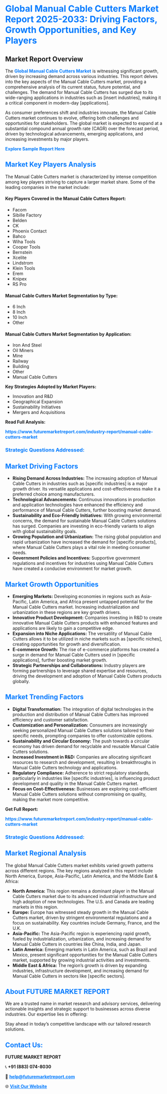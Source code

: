 <h1 style="color: #007BFF;">Global Manual Cable Cutters Market Report 2025-2033: Driving Factors, Growth Opportunities, and Key Players</h1>

<section id="overview">
<h2>Market Report Overview</h2>
<p>The <a href="https://www.futuremarketreport.com/industry-report/manual-cable-cutters-market" style="color: #007BFF; text-decoration: none;"><strong>Global Manual Cable Cutters Market</strong></a> is witnessing significant growth, driven by increasing demand across various industries. This report delves into the key aspects of the Manual Cable Cutters market, providing a comprehensive analysis of its current status, future potential, and challenges. The demand for Manual Cable Cutters has surged due to its wide-ranging applications in industries such as [insert industries], making it a critical component in modern-day [applications].</p>
<p>As consumer preferences shift and industries innovate, the Manual Cable Cutters market continues to evolve, offering both challenges and opportunities for stakeholders. The global market is expected to expand at a substantial compound annual growth rate (CAGR) over the forecast period, driven by technological advancements, emerging applications, and increasing investments by major players.</p>
</section>

<section id="overview">
<p><a href="https://www.futuremarketreport.com/request-sample/reportId=127968" style="color: #007BFF; text-decoration: none;"><strong>Explore Sample Report Here</strong></a></p>
</section>

<section id="key-players">
<h2 style="color: #007BFF;">Market Key Players Analysis</h2>
<p>The Manual Cable Cutters market is characterized by intense competition among key players striving to capture a larger market share. Some of the leading companies in the market include:</p>
<h4>Key Players Covered in the Manual Cable Cutters Report:</h4>
<ul><li>Facom</li><li>Sibille Factory</li><li>Belden</li><li>CK</li><li>Phoenix Contact</li><li>Bahco</li><li>Wiha Tools</li><li>Cooper Tools</li><li>Bernstein</li><li>Xcelite</li><li>Lindstrom</li><li>Klein Tools</li><li>Erem</li><li>Knipex</li><li>RS Pro</li></ul>
<h4>Manual Cable Cutters Market Segmentation by Type:</h4>
<ul><li>6 Inch</li><li>8 Inch</li><li>10 Inch</li><li>Other</li></ul>

<h4>Manual Cable Cutters Market Segmentation by Application:</h4>
<ul><li>Iron And Steel</li><li>Oil Miners</li><li>Mine</li><li>Railway</li><li>Building</li><li>Other</li><li>Manual Cable Cutters</li></ul>
<p><strong>Key Strategies Adopted by Market Players:</strong></p>
<ul>
<li>Innovation and R&D</li>
<li>Geographical Expansion</li>
<li>Sustainability Initiatives</li>
<li>Mergers and Acquisitions</li>
</ul>
</section>

<section>
<p><strong>Read Full Analysis: </strong></p><a href="https://www.futuremarketreport.com/industry-report/manual-cable-cutters-market" style="color: #007BFF; text-decoration: none;"><strong>https://www.futuremarketreport.com/industry-report/manual-cable-cutters-market</strong></a>
<h3 style="color: #007BFF;">Strategic Questions Addressed:</h3>
</section>

<section id="driving-factors">
<h2 style="color: #007BFF;">Market Driving Factors</h2>
<ul>
<li><strong>Rising Demand Across Industries:</strong> The increasing adoption of Manual Cable Cutters in industries such as [specific industries] is a major growth driver. Its versatile applications and cost-effectiveness make it a preferred choice among manufacturers.</li>
<li><strong>Technological Advancements:</strong> Continuous innovations in production and application technologies have enhanced the efficiency and performance of Manual Cable Cutters, further boosting market demand.</li>
<li><strong>Sustainability and Eco-Friendly Initiatives:</strong> With growing environmental concerns, the demand for sustainable Manual Cable Cutters solutions has surged. Companies are investing in eco-friendly variants to align with global sustainability goals.</li>
<li><strong>Growing Population and Urbanization:</strong> The rising global population and rapid urbanization have increased the demand for [specific products], where Manual Cable Cutters plays a vital role in meeting consumer needs.</li>
<li><strong>Government Policies and Incentives:</strong> Supportive government regulations and incentives for industries using Manual Cable Cutters have created a conducive environment for market growth.</li>
</ul>
</section>

<section id="growth-opportunities">
<h2 style="color: #007BFF;">Market Growth Opportunities</h2>
<ul>
<li><strong>Emerging Markets:</strong> Developing economies in regions such as Asia-Pacific, Latin America, and Africa present untapped potential for the Manual Cable Cutters market. Increasing industrialization and urbanization in these regions are key growth drivers.</li>
<li><strong>Innovative Product Development:</strong> Companies investing in R&D to create innovative Manual Cable Cutters products with enhanced features and applications are likely to gain a competitive edge.</li>
<li><strong>Expansion into Niche Applications:</strong> The versatility of Manual Cable Cutters allows it to be utilized in niche markets such as [specific niches], creating opportunities for growth and diversification.</li>
<li><strong>E-commerce Growth:</strong> The rise of e-commerce platforms has created a surge in demand for Manual Cable Cutters used in [specific applications], further boosting market growth.</li>
<li><strong>Strategic Partnerships and Collaborations:</strong> Industry players are forming partnerships to leverage shared expertise and resources, driving the development and adoption of Manual Cable Cutters products globally.</li>
</ul>
</section>

<section id="trending-factors">
<h2 style="color: #007BFF;">Market Trending Factors</h2>
<ul>
<li><strong>Digital Transformation:</strong> The integration of digital technologies in the production and distribution of Manual Cable Cutters has improved efficiency and customer satisfaction.</li>
<li><strong>Customization and Personalization:</strong> Consumers are increasingly seeking personalized Manual Cable Cutters solutions tailored to their specific needs, prompting companies to offer customizable options.</li>
<li><strong>Sustainability and Circular Economy:</strong> The push towards a circular economy has driven demand for recyclable and reusable Manual Cable Cutters solutions.</li>
<li><strong>Increased Investment in R&D:</strong> Companies are allocating significant resources to research and development, resulting in breakthroughs in Manual Cable Cutters technology and applications.</li>
<li><strong>Regulatory Compliance:</strong> Adherence to strict regulatory standards, particularly in industries like [specific industries], is influencing product development and quality in the Manual Cable Cutters market.</li>
<li><strong>Focus on Cost-Effectiveness:</strong> Businesses are exploring cost-efficient Manual Cable Cutters solutions without compromising on quality, making the market more competitive.</li>
</ul>
</section>

<section>
<p><strong>Get Full Report: </strong></p><a href="https://www.futuremarketreport.com/industry-report/manual-cable-cutters-market" style="color: #007BFF; text-decoration: none;"><strong>https://www.futuremarketreport.com/industry-report/manual-cable-cutters-market</strong></a>
<h3 style="color: #007BFF;">Strategic Questions Addressed:</h3>
</section>


<section id="regional-analysis">
<h2 style="color: #007BFF;">Market Regional Analysis</h2>
<p>The global Manual Cable Cutters market exhibits varied growth patterns across different regions. The key regions analyzed in this report include North America, Europe, Asia-Pacific, Latin America, and the Middle East & Africa:</p>
<ul>
<li><strong>North America:</strong> This region remains a dominant player in the Manual Cable Cutters market due to its advanced industrial infrastructure and high adoption of new technologies. The U.S. and Canada are leading markets in this region.</li>
<li><strong>Europe:</strong> Europe has witnessed steady growth in the Manual Cable Cutters market, driven by stringent environmental regulations and a focus on sustainability. Key countries include Germany, France, and the U.K.</li>
<li><strong>Asia-Pacific:</strong> The Asia-Pacific region is experiencing rapid growth, fueled by industrialization, urbanization, and increasing demand for Manual Cable Cutters in countries like China, India, and Japan.</li>
<li><strong>Latin America:</strong> Emerging markets in Latin America, such as Brazil and Mexico, present significant opportunities for the Manual Cable Cutters market, supported by growing industrial activities and investments.</li>
<li><strong>Middle East & Africa:</strong> The region’s growth is driven by expanding industries, infrastructure development, and increasing demand for Manual Cable Cutters in sectors like [specific sectors].</li>
</ul>
</section>

<footer>
<h2 style="color: #007BFF;">About FUTURE MARKET REPORT</h2>
<p>We are a trusted name in market research and advisory services, delivering actionable insights and strategic support to businesses across diverse industries. Our expertise lies in offering:</p>

<p>Stay ahead in today’s competitive landscape with our tailored research solutions.</p>

<h2 style="color: #007BFF;">Contact Us:</h2>
<p><strong>FUTURE MARKET REPORT</strong></p>
<p>📞 <strong>+91 (883) 074-8030</strong></p>
<p>📧 <strong><a href="mailto:help@futuremarketreport.com" style="color: #007BFF;">help@futuremarketreport.com</a></strong></p>
<p>🌐 <strong><a href="https://www.futuremarketreport.com/" style="color: #007BFF;">Visit Our Website</a></strong></p>
</footer>